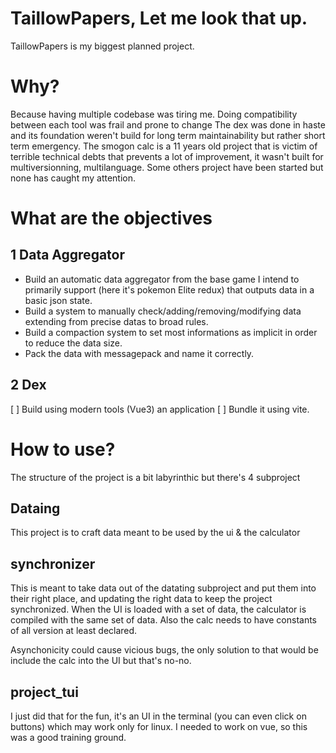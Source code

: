 # TaillowPapers, Let me look that up.
TaillowPapers is my biggest planned project.

# Why?
Because having multiple codebase was tiring me. Doing compatibility between each tool was frail and prone to change
The dex was done in haste and its foundation weren't build for long term maintainability but rather short term emergency.
The smogon calc is a 11 years old project that is victim of terrible technical debts that prevents a lot of improvement, it wasn't built for multiversionning, multilanguage.
Some others project have been started but none has caught my attention.

# What are the objectives
## 1 Data Aggregator
- Build an automatic data aggregator from the base game I intend to primarily support (here it's pokemon Elite redux) that outputs data in a basic json state.
- Build a system to manually check/adding/removing/modifying data extending from precise datas to broad rules.
- Build a compaction system to set most informations as implicit in order to reduce the data size.
- Pack the data with messagepack and name it correctly.
## 2 Dex
[ ] Build using modern tools (Vue3) an application
[ ] Bundle it using vite.

# How to use?
The structure of the project is a bit labyrinthic but there's 4 subproject

## Dataing
This project is to craft data meant to be used by the ui & the calculator

## synchronizer
This is meant to take data out of the datating subproject and put them into their right place, and updating the right data
to keep the project synchronized. When the UI is loaded with a set of data, the calculator is compiled with the same set of data.
Also the calc needs to have constants of all version at least declared.

Asynchonicity could cause vicious bugs, the only solution to that would be include the calc into the UI but that's no-no.

## project_tui
I just did that for the fun, it's an UI in the terminal (you can even click on buttons) which may work only for linux.
I needed to work on vue, so this was a good training ground.